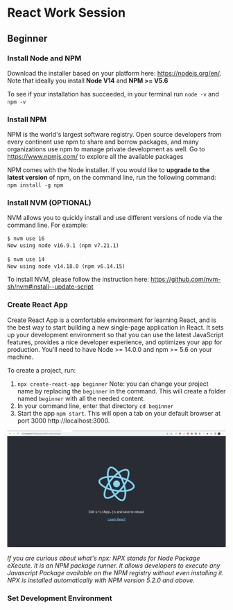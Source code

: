 # React Work Session

## Beginner
### Install Node and NPM
Download the installer based on your platform here: https://nodejs.org/en/. Note that ideally you install **Node V14**
and **NPM >= V5.6**

To see if your installation has succeeded, in your terminal run `node -v` and `npm -v`

### Install NPM
NPM is the world's largest software registry. Open source developers from every continent use npm to share and borrow 
packages, and many organizations use npm to manage private development as well. Go to https://www.npmjs.com/ to 
explore all the available packages

NPM comes with the Node installer. If you would like to **upgrade to the latest version** of npm, on the command line, 
run the following command: `npm install -g npm`

### Install NVM (OPTIONAL)
NVM allows you to quickly install and use different versions of node via the command line. For example:
```
$ nvm use 16
Now using node v16.9.1 (npm v7.21.1)

$ nvm use 14
Now using node v14.18.0 (npm v6.14.15)
```

To install NVM, please follow the instruction here: https://github.com/nvm-sh/nvm#install--update-script

### Create React App
Create React App is a comfortable environment for learning React, and is the best way to start building a new 
single-page application in React. It sets up your development environment so that you can use the latest JavaScript 
features, provides a nice developer experience, and optimizes your app for production. You’ll need to have 
Node >= 14.0.0 and npm >= 5.6 on your machine. 

To create a project, run:
1. `npx create-react-app beginner` Note: you can change your project name by replacing the 
   `beginner` in the command. This will create a folder named `beginner` with all the needed content.
2. In your command line, enter that directory `cd beginner`
3. Start the app `npm start`. This will open a tab on your default browser at port 3000 http://localhost:3000.

![image](docs/create-react-app.png)

*If you are curious about what's npx: NPX stands for Node Package eXecute. It is an NPM package runner. 
It allows developers to execute any Javascript Package available on the NPM registry without even installing it. 
NPX is installed automatically with NPM version 5.2.0 and above.*

### Set Development Environment
